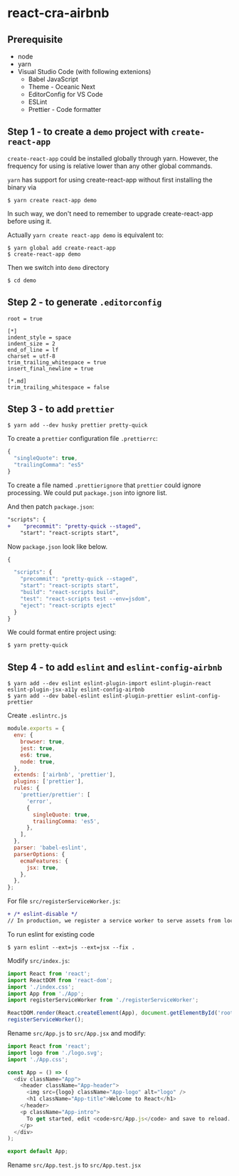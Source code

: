 # react-cra-airbnb

## Prerequisite

- node
- yarn
- Visual Studio Code (with following extenions)
  - Babel JavaScript
  - Theme - Oceanic Next
  - EditorConfig for VS Code
  - ESLint
  - Prettier - Code formatter

## Step 1 - to create a `demo` project with `create-react-app`

`create-react-app` could be installed globally through yarn. However, the frequency for using is relative lower than any other global commands.

`yarn` has support for using create-react-app without first installing the binary via

```shell
$ yarn create react-app demo
```

In such way, we don't need to remember to upgrade create-react-app before using it.

Actually `yarn create react-app demo` is equivalent to:

```shell
$ yarn global add create-react-app
$ create-react-app demo
```

Then we switch into `demo` directory

```shell
$ cd demo
```

## Step 2 - to generate `.editorconfig`

```
root = true

[*]
indent_style = space
indent_size = 2
end_of_line = lf
charset = utf-8
trim_trailing_whitespace = true
insert_final_newline = true

[*.md]
trim_trailing_whitespace = false
```

## Step 3 - to add `prettier`

```shell
$ yarn add --dev husky prettier pretty-quick
```

To create a `prettier` configuration file `.prettierrc`:

```javascript
{
  "singleQuote": true,
  "trailingComma": "es5"
}
```

To create a file named `.prettierignore` that `prettier` could ignore processing. We could put `package.json` into ignore list.

And then patch `package.json`:

```patch
"scripts": {
+    "precommit": "pretty-quick --staged",
    "start": "react-scripts start",
```

Now `package.json` look like below.

```javascript
{

  "scripts": {
    "precommit": "pretty-quick --staged",
    "start": "react-scripts start",
    "build": "react-scripts build",
    "test": "react-scripts test --env=jsdom",
    "eject": "react-scripts eject"
  }
}
```

We could format entire project using:

```shell
$ yarn pretty-quick
```

## Step 4 - to add `eslint` and `eslint-config-airbnb`

```shell
$ yarn add --dev eslint eslint-plugin-import eslint-plugin-react eslint-plugin-jsx-a11y eslint-config-airbnb
$ yarn add --dev babel-eslint eslint-plugin-prettier eslint-config-prettier
```

Create `.eslintrc.js`

```javascript
module.exports = {
  env: {
    browser: true,
    jest: true,
    es6: true,
    node: true,
  },
  extends: ['airbnb', 'prettier'],
  plugins: ['prettier'],
  rules: {
    'prettier/prettier': [
      'error',
      {
        singleQuote: true,
        trailingComma: 'es5',
      },
    ],
  },
  parser: 'babel-eslint',
  parserOptions: {
    ecmaFeatures: {
      jsx: true,
    },
  },
};
```

For file `src/registerServiceWorker.js`:

```patch
+ /* eslint-disable */
// In production, we register a service worker to serve assets from local cache.
```

To run eslint for existing code

```shell
$ yarn eslint --ext=js --ext=jsx --fix .
```

Modify `src/index.js`:

```javascript
import React from 'react';
import ReactDOM from 'react-dom';
import './index.css';
import App from './App';
import registerServiceWorker from './registerServiceWorker';

ReactDOM.render(React.createElement(App), document.getElementById('root'));
registerServiceWorker();
```

Rename `src/App.js` to `src/App.jsx` and modify:

```javascript
import React from 'react';
import logo from './logo.svg';
import './App.css';

const App = () => (
  <div className="App">
    <header className="App-header">
      <img src={logo} className="App-logo" alt="logo" />
      <h1 className="App-title">Welcome to React</h1>
    </header>
    <p className="App-intro">
      To get started, edit <code>src/App.js</code> and save to reload.
    </p>
  </div>
);

export default App;
```

Rename `src/App.test.js` to `src/App.test.jsx`
